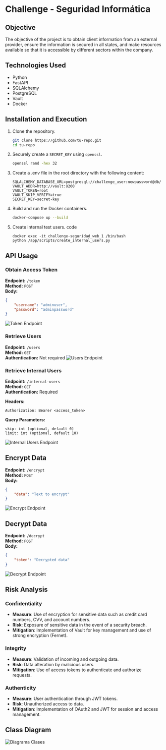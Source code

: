 # Challenge - Seguridad Informática

## Objective

The objective of the project is to obtain client information from an external provider, ensure the information is secured in all states, and make resources available so that it is accessible by different sectors within the company.

## Technologies Used

- Python
- FastAPI
- SQLAlchemy
- PostgreSQL
- Vault
- Docker

## Installation and Execution

1. Clone the repository.

   ```bash
   git clone https://github.com/tu-repo.git
   cd tu-repo
   ```

2. Securely create a `SECRET_KEY` using `openssl`.

   ```bash
   openssl rand -hex 32
   ```

3. Create a .env file in the root directory with the following content:

   ```
   SQLALCHEMY_DATABASE_URL=postgresql://challenge_user:newpassword@db/challenge_db
   VAULT_ADDR=http://vault:8200
   VAULT_TOKEN=root
   VAULT_SKIP_VERIFY=true
   SECRET_KEY=secret-key
   ```

4. Build and run the Docker containers.

   ```bash
   docker-compose up --build
   ```

5. Create internal test users. code
   ```
   docker exec -it challenge-seguridad_web_1 /bin/bash
   python /app/scripts/create_internal_users.py
   ```

## API Usage

### Obtain Access Token

**Endpoint:** `/token`  
**Method:** `POST`  
**Body:**

```json
{
	"username": "adminuser",
	"password": "adminpassword"
}
```

![Token Endpoint](images/Token-endpoint.JPG)

### Retrieve Users

**Endpoint:** `/users`  
**Method:** `GET`  
**Authentication:** Not required
![Users Endpoint](images/Users-Endpoint.JPG)

### Retrieve Internal Users

**Endpoint:** `/internal-users`  
**Method:** `GET`  
**Authentication:** Required

**Headers:**

```
Authorization: Bearer <access_token>
```

**Query Parameters:**

```
skip: int (optional, default 0)
limit: int (optional, default 10)
```

![Internal Users Endpoint](images/Internal-Users-Endpoint.JPG)

## Encrypt Data

**Endpoint:** `/encrypt`  
**Method:** `POST`  
**Body:**

```json
{
	"data": "Text to encrypt"
}
```

![Encrypt Endpoint](images/Test-Encryption.JPG)

## Decrypt Data

**Endpoint:** `/decrypt`  
**Method:** `POST`  
**Body:**

```json
{
	"token": "Decrypted data"
}
```

![Decrypt Endpoint](images/Test-Decryption.JPG)

## Risk Analysis

### Confidentiality

- **Measure**: Use of encryption for sensitive data such as credit card numbers, CVV, and account numbers.
- **Risk**: Exposure of sensitive data in the event of a security breach.
- **Mitigation**: Implementation of Vault for key management and use of strong encryption (Fernet).

### Integrity

- **Measure**: Validation of incoming and outgoing data.
- **Risk**: Data alteration by malicious users.
- **Mitigation**: Use of access tokens to authenticate and authorize requests.

### Authenticity

- **Measure**: User authentication through JWT tokens.
- **Risk**: Unauthorized access to data.
- **Mitigation**: Implementation of OAuth2 and JWT for session and access management.

## Class Diagram

![Diagrama Clases](images/Diagrama-clases.png)
